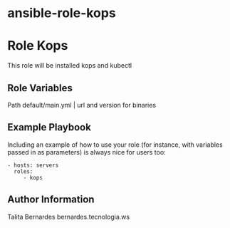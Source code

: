 # ansible-role-kops


Role Kops
=========

This role will be installed kops and kubectl

Role Variables
--------------

Path default/main.yml  | url and version for binaries


Example Playbook
----------------

Including an example of how to use your role (for instance, with variables passed in as parameters) is always nice for users too:

    - hosts: servers
      roles:
         - kops


Author Information
------------------

Talita Bernardes bernardes.tecnologia.ws

